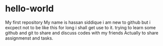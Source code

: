 # hello-world
My first repository
My name is hassan siddique
i am new to github
but i excpect not to be like this for long
i shall get use to it.
trying to learn some github and git to share and discuss codes with my friends
Actually to share assignmenst and tasks.
